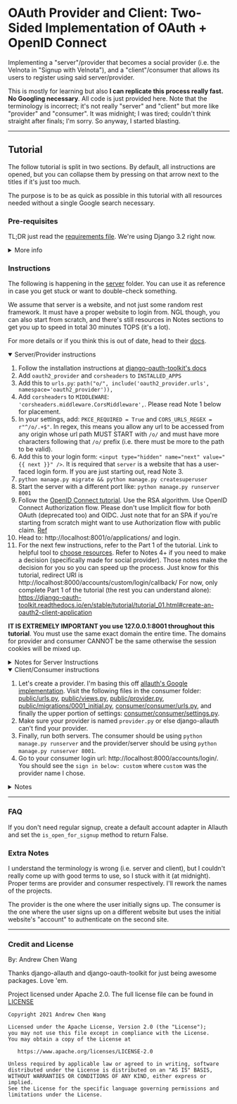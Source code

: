# OAuth Provider and Client: Two-Sided Implementation of OAuth + OpenID Connect

Implementing a "server"/provider that becomes a social provider
(i.e. the Velnota in "Signup with Velnota"),
and a "client"/consumer that allows its users to register using
said server/provider.

This is mostly for learning but also **I can replicate
this process really fast. No Googling necessary**. All code
is just provided here. Note that the terminology
is incorrect; it's not really "server" and "client"
but more like "provider" and "consumer". It was midnight;
I was tired; couldn't think straight after finals; I'm sorry.
So anyway, I started blasting.

---
## Tutorial

The follow tutorial is split in two sections.
By default, all instructions are opened, but you
can collapse them by pressing on that arrow next
to the titles if it's just too much.

The purpose is to be as quick as possible in this tutorial with
all resources needed without a single Google search necessary.

### Pre-requisites

TL;DR just read the [requirements file](./requirements.txt).
We're using Django 3.2 right now.

<details>
<summary>More info</summary>
Your server needs django-oauth-toolkit and django-cors-headers.
Your "client" needs django-allauth (recommended since they have a base
class. Also, I've been using cookiecutter-django like a drug
addict, so no surprises here).

Besides requirements, you'll also probably want a website already working
ish. For example, a registration page would be helpful for server.
</details>

### Instructions

The following is happening in the [server](./server) folder.
You can use it as reference in case you get stuck or want
to double-check something.

We assume that server is a website, and not just some random
rest framework. It must have a proper website to login from.
NGL though, you can also start from scratch, and there's still resources
in Notes sections to get you up to speed in total 30 minutes TOPS (it's a lot).

For more details or if you think this is out of date, head to their
[docs](https://django-oauth-toolkit.readthedocs.io/en/latest/tutorial/tutorial_01.html).

<details open>
<summary>Server/Provider instructions</summary>

1. Follow the installation instructions at
   [django-oauth-toolkit's docs](https://django-oauth-toolkit.readthedocs.io/en/latest/install.html)
1. Add `oauth2_provider` and `corsheaders` to `INSTALLED_APPS`
1. Add this to `urls.py`: `path("o/", include('oauth2_provider.urls', namespace='oauth2_provider')),`
1. Add `corsheaders` to `MIDDLEWARE`: `'corsheaders.middleware.CorsMiddleware',`.
   Please read Note 1 below for placement.
1. In your settings, add: `PKCE_REQUIRED = True` and `CORS_URLS_REGEX = r"^/o/.+$"`.
   In regex, this means you allow any url to be accessed from any origin whose url path
   MUST START with `/o/` and must have more characters
   following that `/o/` prefix (i.e. there must be more to the path to be valid).
1. Add this to your login form: `<input type="hidden" name="next" value="{{ next }}" />`.
   It is required that `server` is a website that has a user-faced login form.
   If you are just starting out, read Note 3.
1. `python manage.py migrate && python manage.py createsuperuser`
1. Start the server with a different port like: `python manage.py runserver 8001`
1. Follow the [OpenID Connect tutorial](https://django-oauth-toolkit.readthedocs.io/en/latest/oidc.html).
   Use the RSA algorithm. Use OpenID Connect Authorization flow. Please don't use
   Implicit flow for both OAuth (deprecated too) and OIDC.
   Just note that for an SPA if you're starting from scratch might want to use
   Authorization flow with public claim.
   [Ref](https://medium.com/@robert.broeckelmann/securely-using-the-oidc-authorization-code-flow-and-a-public-client-with-single-page-applications-55e0a648ab3a)
1. Head to: http://localhost:8001/o/applications/ and login.
1. For the next few instructions, refer to the Part 1 of the tutorial.
   Link to helpful tool to
   [choose resources](https://medium.com/@robert.broeckelmann/when-to-use-which-oauth2-grants-and-oidc-flows-ec6a5c00d864).
   Refer to Notes 4+ if you need to make a decision (specifically made for social provider).
   Those notes make the decision for you so you can speed up the process. Just know for
   this tutorial, redirect URI is http://localhost:8000/accounts/custom/login/callback/
   For now, only complete Part 1 of the tutorial (the rest you can understand alone):
   https://django-oauth-toolkit.readthedocs.io/en/stable/tutorial/tutorial_01.html#create-an-oauth2-client-application

**IT IS EXTREMELY IMPORTANT you use 127.0.0.1:8001 throughout this tutorial**.
You must use the same exact domain the entire time. The domains for
provider and consumer CANNOT be the same otherwise the session cookies
will be mixed up.

<details>
<summary>Notes for Server Instructions</summary>

1. CorsMiddleware should be placed as high as possible, especially before any
   middleware that can generate responses such as Django’s CommonMiddleware or
   Whitenoise’s WhiteNoiseMiddleware. If it is not before, it will not be able to
   add the CORS headers to these responses. For example:
   ```python
   MIDDLEWARE = [
       'django.middleware.security.SecurityMiddleware',
       'corsheaders.middleware.CorsMiddleware',
       'django.contrib.sessions.middleware.SessionMiddleware',
        ...]
   ```
1. Why did I basically write the exact same instructions as the tutorial?
   Well they wanted to use django-cors-middleware and not django-cors-headers.
   Things go unmaintained all the time, but the middleware version is just
   shut down completely, and the django-oauth-toolkit docs aren't up to date
   with that info.
1. You can also just do the following (credit goes to
   [SIBTC](https://simpleisbetterthancomplex.com/tutorial/2016/06/27/how-to-use-djangos-built-in-login-system.html)):
   1. Go to urls.py and add:
   ```python
   from django.urls import path
   from django.contrib.auth.views import LoginView, LogoutView
   urlpatterns = [
    ...,
    path("accounts/login/", LoginView.as_view(), name='login'),
    path("accounts/logout/", LogoutView.as_view(), name='logout'),
    ...
   ]
   ```
   1. The following three steps is if you just don't have login
      setup yet. Add this homepage to `urls.py`:
      ```python
      from django.urls import path
      from django.views.generic import TemplateView
      urlpatterns = [
        ...,
        path("",
            TemplateView.as_view(template_name="base.html"),
            name="home"
        ),
        ...,
      ]
      ```
   1. Add `LOGIN_REDIRECT_URL = 'home'` to your settings.
   1. Create a template folder and add that to `TEMPLATES` variable
      in settings. Then create `base.html` in that template dir. It
      can be as simple as:
      ```html
      <!DOCTYPE html>
      <html lang="en">
      <head>
          <meta charset="UTF-8">
          <title>Title</title>
      </head>
      <body>
      {% block content %}{% endblock content %}
      </body>
      </html>
      ```
   1. Then create a template at `registration/login.html`:
   ```html
   <!-- If you don't have base.html, then
   you can make a random <body></body> tag instead
   and stick a random thing in. Remember to go to
   settings.py and add your templates dir to `TEMPLATES`
   -->
   {% extends 'base.html' %}
   {% block title %}Login{% endblock %}
   {% block content %}
   <h2>Login</h2>
   <form method="post">
     {% csrf_token %}
     {{ form.as_p }}
     <input type="hidden" name="next" value="{{ next }}" />
     <button type="submit">Login</button>
   </form>
   {% endblock %}
   ```
1. The following is for social provider specific decisions.
   For "Create an OAuth 2 Client Application", save the client id and secret.
   Select "Confidential" client type. "Authorization code" for
   authorization grant type. For redirect URI if you're using allauth from
   the next tutorial below: http://localhost:8000/accounts/custom/login/callback/
   Algorithm is RSA SHA-2 256. When developing with the consumer on port 8000,
   make sure you stay on localhost. Anytime you mention anything with port 8001,
   in this case the provider, make sure you are on 127.0.0.1 or basically a completely
   different domain/host.
1. The redirect uri should have the domain be the same as the way you're accessing
   the consumer. So if you're logging in from http://localhost:8000, then your
   redirect uri must also use localhost:8000

</details>
<!-- End of server instructions -->
</details>

<details open>
<summary>Client/Consumer instructions</summary>

1. Let's create a provider. I'm basing this off
   [allauth's Google implementation](https://github.com/pennersr/django-allauth/blob/80e07a25803baea4e603251254c7d07ef2ad5bb5/allauth/socialaccount/providers/google/provider.py).
   Visit the following files in the consumer folder:
   [public/urls.py](./consumer/public/urls.py),
   [public/views.py](./consumer/public/views.py),
   [public/provider.py](./consumer/public/provider.py),
   [public/migrations/0001_initial.py](./consumer/public/migrations/0001_initial.py),
   [consumer/consumer/urls.py](./consumer/consumer/urls.py),
   and finally the upper portion of settings:
   [consumer/consumer/settings.py](./consumer/consumer/urls.py).
1. Make sure your provider is named `provider.py` or else django-allauth can't find
   your provider.
1. Finally, run both servers. The consumer should be using
   `python manage.py runserver` and the provider/server should be using
   `python manage.py runserver 8001`.
1. Go to your consumer login url: http://localhost:8000/accounts/login/.
   You should see the `sign in below: custom` where `custom` was the provider
   name I chose.

<details>
<summary>Notes</summary>

1. The redirect uri should have the domain be the same as the way you're accessing
   the consumer. So if you're logging in from http://localhost:8000, then your
   redirect uri must also use localhost:8000

</details>
<!-- End of client instructions -->
</details>

---
### FAQ

If you don't need regular signup, create a default account adapter
in Allauth and set the `is_open_for_signup` method to return False.

### Extra Notes

I understand the terminology is wrong (i.e. server and client), but I couldn't really
come up with good terms to use, so I stuck with it (at midnight). Proper terms are
provider and consumer respectively. I'll rework the names of the projects.

The provider is the one where the user initially signs up.
The consumer is the one where the user signs up on a different
website but uses the initial website's "account" to authenticate
on the second site.

---
### Credit and License

By: Andrew Chen Wang

Thanks django-allauth and django-oauth-toolkit for just being
awesome packages. Love 'em.

Project licensed under Apache 2.0. The full license file can
be found in [LICENSE](./LICENSE)

```text
Copyright 2021 Andrew Chen Wang

Licensed under the Apache License, Version 2.0 (the "License");
you may not use this file except in compliance with the License.
You may obtain a copy of the License at

   https://www.apache.org/licenses/LICENSE-2.0

Unless required by applicable law or agreed to in writing, software
distributed under the License is distributed on an "AS IS" BASIS,
WITHOUT WARRANTIES OR CONDITIONS OF ANY KIND, either express or implied.
See the License for the specific language governing permissions and
limitations under the License.
```
